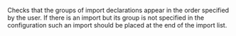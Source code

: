 <div>

Checks that the groups of import declarations appear in the order
specified by the user. If there is an import but its group is not
specified in the configuration such an import should be placed at the
end of the import list.

</div>

